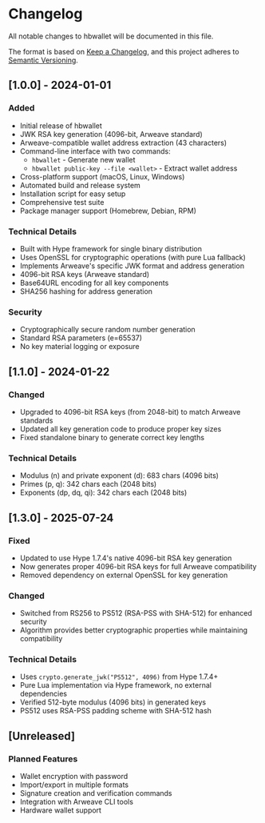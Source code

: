 # Changelog

All notable changes to hbwallet will be documented in this file.

The format is based on [Keep a Changelog](https://keepachangelog.com/en/1.0.0/),
and this project adheres to [Semantic Versioning](https://semver.org/spec/v2.0.0.html).

## [1.0.0] - 2024-01-01

### Added
- Initial release of hbwallet
- JWK RSA key generation (4096-bit, Arweave standard)
- Arweave-compatible wallet address extraction (43 characters)
- Command-line interface with two commands:
  - `hbwallet` - Generate new wallet
  - `hbwallet public-key --file <wallet>` - Extract wallet address
- Cross-platform support (macOS, Linux, Windows)
- Automated build and release system
- Installation script for easy setup
- Comprehensive test suite
- Package manager support (Homebrew, Debian, RPM)

### Technical Details
- Built with Hype framework for single binary distribution
- Uses OpenSSL for cryptographic operations (with pure Lua fallback)
- Implements Arweave's specific JWK format and address generation
- 4096-bit RSA keys (Arweave standard)
- Base64URL encoding for all key components
- SHA256 hashing for address generation

### Security
- Cryptographically secure random number generation
- Standard RSA parameters (e=65537)
- No key material logging or exposure

## [1.1.0] - 2024-01-22

### Changed
- Upgraded to 4096-bit RSA keys (from 2048-bit) to match Arweave standards
- Updated all key generation code to produce proper key sizes
- Fixed standalone binary to generate correct key lengths

### Technical Details
- Modulus (n) and private exponent (d): 683 chars (4096 bits)
- Primes (p, q): 342 chars each (2048 bits)
- Exponents (dp, dq, qi): 342 chars each (2048 bits)

## [1.3.0] - 2025-07-24

### Fixed
- Updated to use Hype 1.7.4's native 4096-bit RSA key generation
- Now generates proper 4096-bit RSA keys for full Arweave compatibility
- Removed dependency on external OpenSSL for key generation

### Changed
- Switched from RS256 to PS512 (RSA-PSS with SHA-512) for enhanced security
- Algorithm provides better cryptographic properties while maintaining compatibility

### Technical Details
- Uses `crypto.generate_jwk("PS512", 4096)` from Hype 1.7.4+
- Pure Lua implementation via Hype framework, no external dependencies
- Verified 512-byte modulus (4096 bits) in generated keys
- PS512 uses RSA-PSS padding scheme with SHA-512 hash

## [Unreleased]

### Planned Features
- Wallet encryption with password
- Import/export in multiple formats
- Signature creation and verification commands
- Integration with Arweave CLI tools
- Hardware wallet support